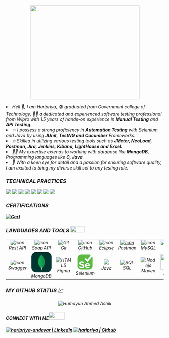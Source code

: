 ### 

<!--
**priya4-hari/priya4-hari** is a ✨ _special_ ✨ repository because its `README.md` (this file) appears on your GitHub profile.
✨
Here are some ideas to get you started:

- 🔭 I’m currently working on ...
- 🌱 I’m currently learning ...
- 👯 I’m looking to collaborate on ...
- 🤔 I’m looking for help with ...
- 💬 Ask me about ...
- 📫 How to reach me: ...
- 😄 Pronouns: ...
- ⚡ Fun fact: ...
git@github.com:priya4-hari/JPetStore.git
-->
<p style="text-align:center;">
 <img align="center" src="https://cdn.dribbble.com/users/1857592/screenshots/3848396/character-typing.gif"  width="350" height="300" />
</p>
<em>
<p>
  <li>  Hell 👋, I am Haripriya, 📚 graduated from Government college of Technology, 👨‍💻 a dedicated and experienced software testing professional from Wipro with 1.5 years of hands-on experience in <b>Manual Testing</b> and <b >API Testing</b>.<br><li>✨ I possess a strong proficiency in <b>Automation Testing</b> with Selenium and Java by using <b>JUnit, TestNG and Cucumber</b> Frameworks.<br> <li>  🔥 Skilled in utilizing various testing tools such as <b>JMeter, NeoLoad, Postman, Jira, Jenkins, Kibana, LightHouse and Excel.</b><br><li>  💪🏼 My expertise extends to working with database like <b>MongoDB</b>, Programming languages like <b>C, Java</b>.<br><li> 🌱 With a keen eye for detail and a passion for ensuring software quality, I am excited to bring my diverse skill set to any testing role.
</p>
 
 ### TECHNICAL PRACTICES

 
 <a href="https://github.com/priya4-hari/JAVA"><img src="https://img.shields.io/badge/Java-007396?style=for-the-badge&logo=java&logoColor=white" height=25></a> 
  <a href="https://github.com/priya4-hari/C"><img src="https://img.shields.io/badge/C-00599C?style=for-the-badge&logo=c&logoColor=white" height=25></a>
 <a href="https://github.com/stars/priya4-hari/lists/jenkins"><img src="https://img.shields.io/badge/Jenkins-D24939?style=for-the-badge&logo=Jenkins&logoColor=white" height=25></a> 
<a href="https://github.com/priya4-hari/BDD-CUCUMBER"><img src="https://img.shields.io/badge/Cucumber-43B02A?style=for-the-badge&logo=cucumber&logoColor=white" height=25></a>
 <a href="https://github.com/priya4-hari/Python"><img src="https://img.shields.io/badge/Python-FFD43B?style=for-the-badge&logo=python&logoColor=blue" height=25></a>
 <a href="https://www.hackerrank.com/profile/Haripriya24"><img src="https://img.shields.io/badge/-Hackerrank-2EC866?style=for-the-badge&logo=HackerRank&logoColor=white" height=25></a>
 <a href="https://www.hackerearth.com/@haripriya225"><img src="https://img.shields.io/badge/HackerEarth-%232C3454.svg?&style=for-the-badge&logo=HackerEarth&logoColor=Blue" height=25></a>
  <a href="https://github.com/stars/priya4-hari/lists/automation-with-selenium"><img src="https://upload.wikimedia.org/wikipedia/commons/9/9f/Selenium_logo.svg" height=25></a>
  <p align="center"> <b> 
  <p align="center">

 ### CERTIFICATIONS


<a href="https://1drv.ms/f/s!AhKFF90IvRUkjxP30P9K8Ah8aFl2?e=1aCRIe" title="💻 My Certificates"><img src="https://github.com/walidbosso/walidbosso/raw/main/images/Certificates1.png" alt="Cert" width="100px" height="100px" /></a>

 
</p>
   
   ###  LANGUAGES AND TOOLS   <img src="https://user-images.githubusercontent.com/74038190/212284087-bbe7e430-757e-4901-90bf-4cd2ce3e1852.gif"  width="45" height="20" />

   
   </b></p> 
<table align="center">
  <tr>
    <td align="center" width="96">
        <img src="https://user-images.githubusercontent.com/25181517/192107858-fe19f043-c502-4009-8c47-476fc89718ad.png" alt="icon" width="65" height="65" />
      <br>Rest API
    </td>
    <td align="center" width="96">
        <img src="https://user-images.githubusercontent.com/25181517/192107860-9a9f0894-0e34-4ab3-964d-6297ee4c00e9.png" alt="icon" width="65" height="65" />
      <br>Soap API
    </td>
    <td align="center" width="96"> 
        <img src="https://user-images.githubusercontent.com/25181517/192108372-f71d70ac-7ae6-4c0d-8395-51d8870c2ef0.png" width="48" height="48" alt="Git" />
      <br>Git
    </td>
    <td align="center" width="96">
        <img src="https://user-images.githubusercontent.com/25181517/192108374-8da61ba1-99ec-41d7-80b8-fb2f7c0a4948.png" alt="icon" width="65" height="65" />
      <br>GitHub
    </td>
    <td align="center" width="96">
        <img src="https://user-images.githubusercontent.com/25181517/192108892-6e9b5cdf-4e35-4a70-ad9a-801a93a07c1c.png" alt="icon" width="65" height="65" />
      <br>Eclipse
    </td>
     <td align="center" width="96">
      <a href="#macropower-tech">
        <img src="https://user-images.githubusercontent.com/25181517/192109061-e138ca71-337c-4019-8d42-4792fdaa7128.png" alt="icon" width="65" height="65" />
      </a>
      <br>Postman
    </td>
    <td align="center" width="96">
        <img src="https://techstack-generator.vercel.app/mysql-icon.svg" alt="icon" width="65" height="65" />
      <br>MySQL
    </td>
   <td align="center" width="96">
        <img src="https://user-images.githubusercontent.com/25181517/183912952-83784e94-629d-4c34-a961-ae2ae795b662.png" alt="icon" width="65" height="65" />
      <br>Jira
    </td>
    <td align="center" width="96">
        <img src="https://user-images.githubusercontent.com/25181517/183911547-990692bc-8411-4878-99a0-43506cdb69cf.png" alt="icon" width="65" height="65" />
      <br>GCP
    </td>
    <td align="center" width="96">
        <img src="https://user-images.githubusercontent.com/25181517/179090274-733373ef-3b59-4f28-9ecb-244bea700932.png" alt="icon" width="65" height="65" />
      <br>Jenkins
    </td>
  </tr>
  <tr>
  <td align="center" width="96">
        <img src="https://user-images.githubusercontent.com/25181517/186711335-a3729606-5a78-4496-9a36-06efcc74f800.png" alt="icon" width="65" height="65" />
      <br>Swagger
    <td align="center" width="96">
        <img src="https://github.com/tandpfun/skill-icons/raw/main/icons/MongoDB.svg" alt="icon" width="65" height="65" />
      <br>MongoDB
    </td>
    <td align="center"  width="96">
        <img src="https://user-images.githubusercontent.com/25181517/189715289-df3ee512-6eca-463f-a0f4-c10d94a06b2f.png" width="48" height="48" alt="HTML5" />
      <br>Figma
    </td>
    <td align="center" width="96">
        <img src="https://github.com/tandpfun/skill-icons/raw/main/icons/Selenium.svg" width="48" height="48" alt="css" />
      <br>Selenium
    </td>
    <td align="center"  width="96">
        <img src="https://user-images.githubusercontent.com/25181517/117201156-9a724800-adec-11eb-9a9d-3cd0f67da4bc.png" />
      <br>Java
    </td>
      <td align="center" width="96">
        <img src="https://4.bp.blogspot.com/-mNAYu8OwYOw/W82aXiapHYI/AAAAAAAAGkg/hjmq84D2Jj8RBp5l9rMNTk7n79KeuPw1QCEwYBhgL/s1600/InsistentSardonicAppaloosa-size_restricted.gif" width="48" height="48" alt="SQL" />
      <br>SQL
    </td>
        <td align="center" width="96">
        <img src="https://user-images.githubusercontent.com/25181517/117207242-07d5a700-adf4-11eb-975e-be04e62b984b.png" width="48" height="48" alt="Nodejs" />
      <br>Maven
      </td>
   <td align="center" width="96">
    <img src="https://user-images.githubusercontent.com/25181517/117533873-484d4480-afef-11eb-9fad-67c8605e3592.png" width="48"height="48"/>
    <br>Junit</td>
    <td alighn="center" width="96">
     <img src="https://user-images.githubusercontent.com/25181517/192106070-46255bcf-65e6-4c6b-a296-bf8d0d8fb2a7.png" width="48"height="48"/>
     <br>   C
    </td>
 <td align="center" width="96">
 <img src="https://user-images.githubusercontent.com/25181517/184117353-4b437677-c4bb-4f4c-b448-af4920576732.png" width="48"height="48"/>
 <br>Cucumber
 </td>
 </tr>
</table>


###   MY GITHUB STATUS 📈

<p align="center"> <img src="https://github-readme-stats.vercel.app/api?username=priya4-hari&show_icons=true&theme=gotham" alt="Humayun Ahmed Ashik" />
<h4> CONNECT WITH ME<img src="https://user-images.githubusercontent.com/74038190/214644145-264f4759-7633-441e-9d67-d8dda9d50d26.gif"  width="50" height="25" /> <h4>
  </hr>
  <a href="https://www.linkedin.com/in/hari-priya-b6b3501b3/">
   <img align="center" alt=" haripriya-andavar | Linkedin" width="40px" src="https://www.vectorlogo.zone/logos/linkedin/linkedin-icon.svg" />
  </a>
   <a href="https://github.com/priya4-hari">
    <img align="center" alt="haripriya | Github" width="46px" src="https://www.vectorlogo.zone/logos/github/github-tile.svg" />
  </a>
  <br>
